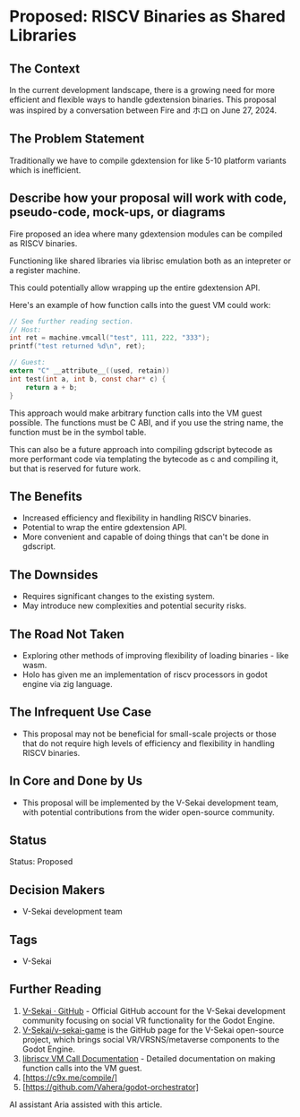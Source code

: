 # Proposed: RISCV Binaries as Shared Libraries

## The Context

In the current development landscape, there is a growing need for more efficient and flexible ways to handle gdextension binaries. This proposal was inspired by a conversation between Fire and ホロ on June 27, 2024.

## The Problem Statement

Traditionally we have to compile gdextension for like 5-10 platform variants which is inefficient.

## Describe how your proposal will work with code, pseudo-code, mock-ups, or diagrams

Fire proposed an idea where many gdextension modules can be compiled as RISCV binaries.

Functioning like shared libraries via librisc emulation both as an intepreter or a register machine. 

This could potentially allow wrapping up the entire gdextension API.

Here's an example of how function calls into the guest VM could work:

```c
// See further reading section.
// Host:
int ret = machine.vmcall("test", 111, 222, "333");
printf("test returned %d\n", ret);

// Guest:
extern "C" __attribute__((used, retain))
int test(int a, int b, const char* c) {
	return a + b;
}
```

This approach would make arbitrary function calls into the VM guest possible. The functions must be C ABI, and if you use the string name, the function must be in the symbol table.

This can also be a future approach into compiling gdscript bytecode as more performant code via templating the bytecode as c and compiling it, but that is reserved for future work.

## The Benefits

- Increased efficiency and flexibility in handling RISCV binaries.
- Potential to wrap the entire gdextension API.
- More convenient and capable of doing things that can't be done in gdscript.

## The Downsides

- Requires significant changes to the existing system.
- May introduce new complexities and potential security risks.

## The Road Not Taken

- Exploring other methods of improving flexibility of loading binaries - like wasm.
- Holo has given me an implementation of riscv processors in godot engine via zig language.

## The Infrequent Use Case

- This proposal may not be beneficial for small-scale projects or those that do not require high levels of efficiency and flexibility in handling RISCV binaries.

## In Core and Done by Us

- This proposal will be implemented by the V-Sekai development team, with potential contributions from the wider open-source community.

## Status

Status: Proposed <!-- Draft | Proposed | Rejected | Accepted | Deprecated | Superseded by -->

## Decision Makers

- V-Sekai development team

## Tags

- V-Sekai

## Further Reading

1. [V-Sekai · GitHub](https://github.com/v-sekai) - Official GitHub account for the V-Sekai development community focusing on social VR functionality for the Godot Engine.
2. [V-Sekai/v-sekai-game](https://github.com/v-sekai/v-sekai-game) is the GitHub page for the V-Sekai open-source project, which brings social VR/VRSNS/metaverse components to the Godot Engine.
3. [libriscv VM Call Documentation](https://github.com/fwsGonzo/libriscv/blob/master/docs/VMCALL.md) - Detailed documentation on making function calls into the VM guest.
4. [https://c9x.me/compile/]
5. [https://github.com/Vahera/godot-orchestrator]

AI assistant Aria assisted with this article.
